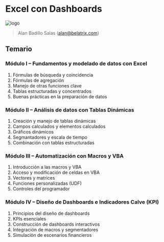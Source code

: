 # Excel con Dashboards

![logo](https://www.belatrix.com/wp-content/uploads/2023/08/belatrix-logosweb-1.png)

> Alan Badillo Salas (alan@belatrix.com)

## Temario

### Módulo I – Fundamentos y modelado de datos con Excel

1. Fórmulas de búsqueda y coincidencia
2. Fórmulas de agregación
3. Manejo de otras funciones clave
4. Tablas estructuradas y concentrados
5. Buenas prácticas en la preparación de datos

### Módulo II – Análisis de datos con Tablas Dinámicas

1. Creación y manejo de tablas dinámicas
2. Campos calculados y elementos calculados
3. Gráficos dinámicos
4. Segmantadores y escala de tiempo
5. Combinación con tablas estructuradas

### Módulo III – Automatización con Macros y VBA

1. Introducción a las macros y VBA
2. Acceso y modificación de celdas en VBA
3. Vectores y matrices
4. Funciones personalizadas (UDF)
5. Controles del programador

### Módulo IV – Diseño de Dashboards e Indicadores Calve (KPI)

1. Principios del diseño de dashboards
2. KPIs esenciales
3. Construcción de dashboards interactivos
4. Integración de macros y segmentadores
5. Simulación de escenarios financieros
